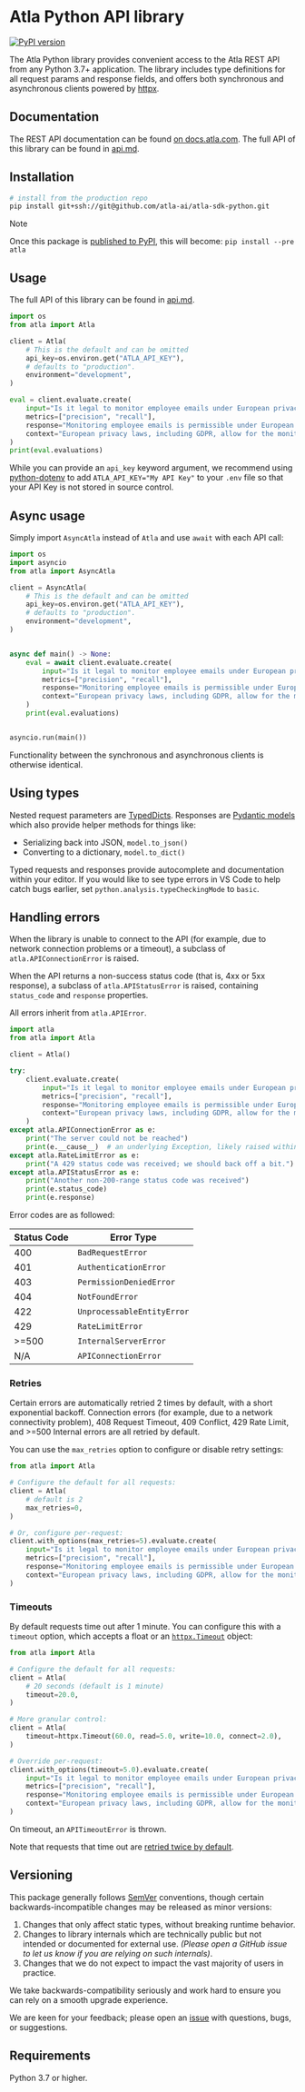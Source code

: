 # Atla Python API library

[![PyPI version](https://img.shields.io/pypi/v/atla.svg)](https://pypi.org/project/atla/)

The Atla Python library provides convenient access to the Atla REST API from any Python 3.7+
application. The library includes type definitions for all request params and response fields,
and offers both synchronous and asynchronous clients powered by [httpx](https://github.com/encode/httpx).

## Documentation

The REST API documentation can be found [on docs.atla.com](https://docs.atla.com). The full API of this library can be found in [api.md](api.md).

## Installation

```sh
# install from the production repo
pip install git+ssh://git@github.com/atla-ai/atla-sdk-python.git
```

> [!NOTE]
> Once this package is [published to PyPI](https://app.stainlessapi.com/docs/guides/publish), this will become: `pip install --pre atla`

## Usage

The full API of this library can be found in [api.md](api.md).

```python
import os
from atla import Atla

client = Atla(
    # This is the default and can be omitted
    api_key=os.environ.get("ATLA_API_KEY"),
    # defaults to "production".
    environment="development",
)

eval = client.evaluate.create(
    input="Is it legal to monitor employee emails under European privacy laws?",
    metrics=["precision", "recall"],
    response="Monitoring employee emails is permissible under European privacy laws like GDPR, provided there's a legitimate purpose.",
    context="European privacy laws, including GDPR, allow for the monitoring of employee emails under strict conditions. The employer must demonstrate that the monitoring is necessary for a legitimate purpose, such as protecting company assets or compliance with legal obligations. Employees must be informed about the monitoring in advance, and the privacy impact should be assessed to minimize intrusion.",
)
print(eval.evaluations)
```

While you can provide an `api_key` keyword argument,
we recommend using [python-dotenv](https://pypi.org/project/python-dotenv/)
to add `ATLA_API_KEY="My API Key"` to your `.env` file
so that your API Key is not stored in source control.

## Async usage

Simply import `AsyncAtla` instead of `Atla` and use `await` with each API call:

```python
import os
import asyncio
from atla import AsyncAtla

client = AsyncAtla(
    # This is the default and can be omitted
    api_key=os.environ.get("ATLA_API_KEY"),
    # defaults to "production".
    environment="development",
)


async def main() -> None:
    eval = await client.evaluate.create(
        input="Is it legal to monitor employee emails under European privacy laws?",
        metrics=["precision", "recall"],
        response="Monitoring employee emails is permissible under European privacy laws like GDPR, provided there's a legitimate purpose.",
        context="European privacy laws, including GDPR, allow for the monitoring of employee emails under strict conditions. The employer must demonstrate that the monitoring is necessary for a legitimate purpose, such as protecting company assets or compliance with legal obligations. Employees must be informed about the monitoring in advance, and the privacy impact should be assessed to minimize intrusion.",
    )
    print(eval.evaluations)


asyncio.run(main())
```

Functionality between the synchronous and asynchronous clients is otherwise identical.

## Using types

Nested request parameters are [TypedDicts](https://docs.python.org/3/library/typing.html#typing.TypedDict). Responses are [Pydantic models](https://docs.pydantic.dev) which also provide helper methods for things like:

- Serializing back into JSON, `model.to_json()`
- Converting to a dictionary, `model.to_dict()`

Typed requests and responses provide autocomplete and documentation within your editor. If you would like to see type errors in VS Code to help catch bugs earlier, set `python.analysis.typeCheckingMode` to `basic`.

## Handling errors

When the library is unable to connect to the API (for example, due to network connection problems or a timeout), a subclass of `atla.APIConnectionError` is raised.

When the API returns a non-success status code (that is, 4xx or 5xx
response), a subclass of `atla.APIStatusError` is raised, containing `status_code` and `response` properties.

All errors inherit from `atla.APIError`.

```python
import atla
from atla import Atla

client = Atla()

try:
    client.evaluate.create(
        input="Is it legal to monitor employee emails under European privacy laws?",
        metrics=["precision", "recall"],
        response="Monitoring employee emails is permissible under European privacy laws like GDPR, provided there's a legitimate purpose.",
        context="European privacy laws, including GDPR, allow for the monitoring of employee emails under strict conditions. The employer must demonstrate that the monitoring is necessary for a legitimate purpose, such as protecting company assets or compliance with legal obligations. Employees must be informed about the monitoring in advance, and the privacy impact should be assessed to minimize intrusion.",
    )
except atla.APIConnectionError as e:
    print("The server could not be reached")
    print(e.__cause__)  # an underlying Exception, likely raised within httpx.
except atla.RateLimitError as e:
    print("A 429 status code was received; we should back off a bit.")
except atla.APIStatusError as e:
    print("Another non-200-range status code was received")
    print(e.status_code)
    print(e.response)
```

Error codes are as followed:

| Status Code | Error Type                 |
| ----------- | -------------------------- |
| 400         | `BadRequestError`          |
| 401         | `AuthenticationError`      |
| 403         | `PermissionDeniedError`    |
| 404         | `NotFoundError`            |
| 422         | `UnprocessableEntityError` |
| 429         | `RateLimitError`           |
| >=500       | `InternalServerError`      |
| N/A         | `APIConnectionError`       |

### Retries

Certain errors are automatically retried 2 times by default, with a short exponential backoff.
Connection errors (for example, due to a network connectivity problem), 408 Request Timeout, 409 Conflict,
429 Rate Limit, and >=500 Internal errors are all retried by default.

You can use the `max_retries` option to configure or disable retry settings:

```python
from atla import Atla

# Configure the default for all requests:
client = Atla(
    # default is 2
    max_retries=0,
)

# Or, configure per-request:
client.with_options(max_retries=5).evaluate.create(
    input="Is it legal to monitor employee emails under European privacy laws?",
    metrics=["precision", "recall"],
    response="Monitoring employee emails is permissible under European privacy laws like GDPR, provided there's a legitimate purpose.",
    context="European privacy laws, including GDPR, allow for the monitoring of employee emails under strict conditions. The employer must demonstrate that the monitoring is necessary for a legitimate purpose, such as protecting company assets or compliance with legal obligations. Employees must be informed about the monitoring in advance, and the privacy impact should be assessed to minimize intrusion.",
)
```

### Timeouts

By default requests time out after 1 minute. You can configure this with a `timeout` option,
which accepts a float or an [`httpx.Timeout`](https://www.python-httpx.org/advanced/#fine-tuning-the-configuration) object:

```python
from atla import Atla

# Configure the default for all requests:
client = Atla(
    # 20 seconds (default is 1 minute)
    timeout=20.0,
)

# More granular control:
client = Atla(
    timeout=httpx.Timeout(60.0, read=5.0, write=10.0, connect=2.0),
)

# Override per-request:
client.with_options(timeout=5.0).evaluate.create(
    input="Is it legal to monitor employee emails under European privacy laws?",
    metrics=["precision", "recall"],
    response="Monitoring employee emails is permissible under European privacy laws like GDPR, provided there's a legitimate purpose.",
    context="European privacy laws, including GDPR, allow for the monitoring of employee emails under strict conditions. The employer must demonstrate that the monitoring is necessary for a legitimate purpose, such as protecting company assets or compliance with legal obligations. Employees must be informed about the monitoring in advance, and the privacy impact should be assessed to minimize intrusion.",
)
```

On timeout, an `APITimeoutError` is thrown.

Note that requests that time out are [retried twice by default](#retries).

## Versioning

This package generally follows [SemVer](https://semver.org/spec/v2.0.0.html) conventions, though certain backwards-incompatible changes may be released as minor versions:

1. Changes that only affect static types, without breaking runtime behavior.
2. Changes to library internals which are technically public but not intended or documented for external use. _(Please open a GitHub issue to let us know if you are relying on such internals)_.
3. Changes that we do not expect to impact the vast majority of users in practice.

We take backwards-compatibility seriously and work hard to ensure you can rely on a smooth upgrade experience.

We are keen for your feedback; please open an [issue](https://www.github.com/atla-ai/atla-sdk-python/issues) with questions, bugs, or suggestions.

## Requirements

Python 3.7 or higher.
